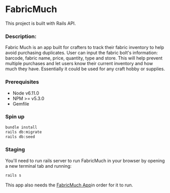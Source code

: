 # FabricMuch

This project is built with Rails API.

### Description:
Fabric Much is an app built for crafters to track their fabric inventory to help avoid purchasing duplicates. User can input the fabric bolt's information: barcode, fabric name, price, quantity, type and store. This will help prevent multiple purchases and let users know their current inventory and how much they have. Essentially it could be used for any craft hobby or supplies.

### Prerequisites
- Node v6.11.0
- NPM >= v5.3.0
- Gemfile

### Spin up
```bash
bundle install
rails db:migrate
rails db:seed
```
### Staging

You'll need to run rails server to run FabricMuch in your browser by opening a new terminal tab and running:

```bash
rails s
```

This app also needs the [FabricMuch App](https://github.com/jasmineq/fabric-much-app)in order for it to run.
